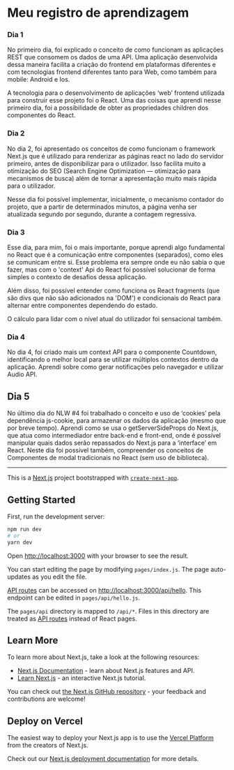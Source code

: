 # Meu registro de aprendizagem
### Dia 1
No primeiro dia, foi explicado o conceito de como funcionam as aplicações REST que consomem os dados de uma API. Uma 
aplicação desenvolvida dessa maneira facilita a criação do frontend em plataformas diferentes e com tecnologias frontend 
diferentes tanto
para Web, como também para mobile: Android e Ios.

A tecnologia para o desenvolvimento de aplicações ‘web’ frontend utilizada para construir esse projeto foi o React. 
Uma das coisas que aprendi nesse primeiro dia, foi a possibilidade de obter as propriedades children dos componentes do React.

### Dia 2
No dia 2, foi apresentado os conceitos de como funcionam o framework Next.js que é utilizado para renderizar as páginas 
react no lado do servidor primeiro, antes de disponibilizar para o utilizador. Isso facilita muito a otimização do SEO 
(Search Engine Optimization — otimização para mecanismos de busca) além de tornar a apresentação muito mais rápida para 
o utilizador.

Nesse dia foi possível implementar, inicialmente, o mecanismo contador do projeto, que a partir de determinados minutos, 
a página venha ser atualizada segundo por segundo, durante a contagem regressiva.

### Dia 3
Esse dia, para mim, foi o mais importante, porque aprendi algo fundamental no React que é a comunicação entre componentes 
(separados), como eles se comunicam entre si. Esse problema era sempre onde eu não sabia o que fazer, mas com o 'context' 
Api do React foi possível solucionar de forma simples o contexto de desafios dessa aplicação.

Além disso, foi possível entender como funciona os React fragments (que são divs que não são adicionados na 'DOM') e 
condicionais do React para alternar entre componentes dependendo do estado.

O cálculo para lidar com o nível atual do utilizador foi sensacional também.

### Dia 4
No dia 4, foi criado mais um context API para o componente Countdown, identificando o melhor local para se utilizar 
múltiplos contextos dentro da aplicação. Aprendi sobre como gerar notificações pelo navegador e utilizar Audio API.

## Dia 5
No último dia do NLW #4 foi trabalhado o conceito e uso de ‘cookies’ pela dependência js-cookie, para armazenar os dados
da aplicação (mesmo que por breve tempo). Aprendi como se usa o getServerSideProps do Next.js, que atua como intermediador
entre back-end e front-end, onde é possível manipular quais dados serão repassados do Next.js para a ‘interface’ em React.
Neste dia foi possível também, compreender os conceitos de Componentes de modal tradicionais no React (sem uso de biblioteca).

---

This is a [Next.js](https://nextjs.org/) project bootstrapped with 
[`create-next-app`](https://github.com/vercel/next.js/tree/canary/packages/create-next-app).

## Getting Started

First, run the development server:

```bash
npm run dev
# or
yarn dev
```

Open [http://localhost:3000](http://localhost:3000) with your browser to see the result.

You can start editing the page by modifying `pages/index.js`. The page auto-updates as you edit the file.

[API routes](https://nextjs.org/docs/api-routes/introduction) can be accessed on 
[http://localhost:3000/api/hello](http://localhost:3000/api/hello). This endpoint can be edited in `pages/api/hello.js`.

The `pages/api` directory is mapped to `/api/*`. Files in this directory are treated as 
[API routes](https://nextjs.org/docs/api-routes/introduction) instead of React pages.

## Learn More

To learn more about Next.js, take a look at the following resources:

- [Next.js Documentation](https://nextjs.org/docs) - learn about Next.js features and API.
- [Learn Next.js](https://nextjs.org/learn) - an interactive Next.js tutorial.

You can check out [the Next.js GitHub repository](https://github.com/vercel/next.js/) - your feedback and contributions 
are welcome!

## Deploy on Vercel

The easiest way to deploy your Next.js app is to use the 
[Vercel Platform](https://vercel.com/new?utm_medium=default-template&filter=next.js&utm_source=create-next-app&utm_campaign=create-next-app-readme) 
from the creators of Next.js.

Check out our [Next.js deployment documentation](https://nextjs.org/docs/deployment) for more details.
